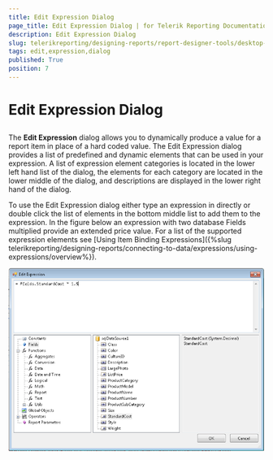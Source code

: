 ```yaml
---
title: Edit Expression Dialog
page_title: Edit Expression Dialog | for Telerik Reporting Documentation
description: Edit Expression Dialog
slug: telerikreporting/designing-reports/report-designer-tools/desktop-designers/tools/edit-expression-dialog
tags: edit,expression,dialog
published: True
position: 7
---
```


# Edit Expression Dialog



## 

The __Edit Expression__ dialog allows you to
        dynamically produce a value for a report item in place of a hard coded 
        value. The Edit Expression dialog provides a list of predefined and 
        dynamic elements that can be used in your expression. A list of expression
        element categories is located in the lower left hand list of the dialog, 
        the elements for each category are located in the lower middle of the dialog,
        and descriptions are displayed in the lower right hand of the dialog.

To use the Edit Expression dialog either type an expression in directly 
or double click the list of elements in the bottom middle list to add them to 
the expression. In the figure below an expression with two database Fields 
multiplied provide an extended price value. For a list of the supported 
expression elements see [Using Item Binding Expressions]({%slug telerikreporting/designing-reports/connecting-to-data/expressions/using-expressions/overview%}).

  
  ![](images/UI014.png)

